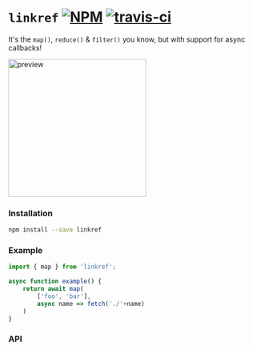 # `linkref` [![NPM](https://img.shields.io/npm/v/linkref.svg?style=flat)](https://www.npmjs.org/package/linkref) [![travis-ci](https://travis-ci.org/developit/linkref.svg?branch=master)](https://travis-ci.org/developit/linkref)

It's the `map()`, `reduce()` & `filter()` you know, but with support for async callbacks!

<img src="http://i.imgur.com/yiiq6Gx.png" width="275" alt="preview">

### Installation

```sh
npm install --save linkref
```

### Example

```js
import { map } from 'linkref';

async function example() {
	return await map(
		['foo', 'bar'],
		async name => fetch('./'+name)
	)
}
```

### API

<!-- Generated by documentation.js. Update this documentation by updating the source code. -->
